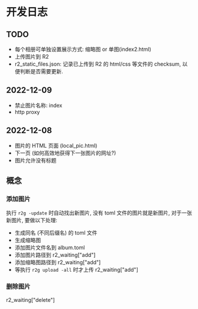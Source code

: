 # 开发日志

## TODO

- 每个相册可单独设置展示方式: 缩略图 or 单图(index2.html)
- 上传图片到 R2
- r2_static_files.json:
  记录已上传到 R2 的 html/css 等文件的 checksum, 以便判断是否需要更新.

## 2022-12-09

- 禁止图片名称: index
- http proxy

## 2022-12-08

- 图片的 HTML 页面 (local_pic.html)
- 下一页 (如何高效地获得下一张图片的网址?)
- 图片允许没有标题

## 概念

### 添加图片

执行 `r2g -update` 时自动找出新图片, 没有 toml 文件的图片就是新图片,
对于一张新图片, 要做以下处理:

- 生成同名 (不同后缀名) 的 toml 文件
- 生成缩略图
- 添加图片文件名到 album.toml
- 添加图片路径到 r2_waiting["add"]
- 添加缩略图路径到 r2_waiting["add"]
- 等执行 `r2g upload -all` 时才上传 r2_waiting["add"]

### 删除图片

r2_waiting["delete"]
